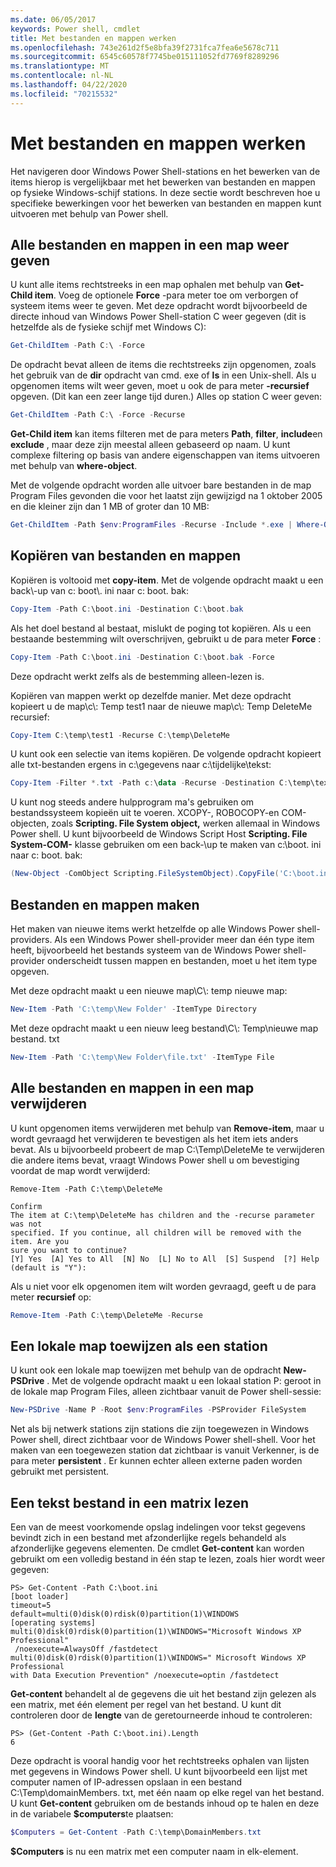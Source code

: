 ```yaml
---
ms.date: 06/05/2017
keywords: Power shell, cmdlet
title: Met bestanden en mappen werken
ms.openlocfilehash: 743e261d2f5e8bfa39f2731fca7fea6e5678c711
ms.sourcegitcommit: 6545c60578f7745be015111052fd7769f8289296
ms.translationtype: MT
ms.contentlocale: nl-NL
ms.lasthandoff: 04/22/2020
ms.locfileid: "70215532"
---
```

# <a name="working-with-files-and-folders"></a>Met bestanden en mappen werken

Het navigeren door Windows Power Shell-stations en het bewerken van de items hierop is vergelijkbaar met het bewerken van bestanden en mappen op fysieke Windows-schijf stations. In deze sectie wordt beschreven hoe u specifieke bewerkingen voor het bewerken van bestanden en mappen kunt uitvoeren met behulp van Power shell.

## <a name="listing-all-the-files-and-folders-within-a-folder"></a>Alle bestanden en mappen in een map weer geven

U kunt alle items rechtstreeks in een map ophalen met behulp van **Get-Child item**. Voeg de optionele **Force** -para meter toe om verborgen of systeem items weer te geven. Met deze opdracht wordt bijvoorbeeld de directe inhoud van Windows Power Shell-station C weer gegeven (dit is hetzelfde als de fysieke schijf met Windows C):

```powershell
Get-ChildItem -Path C:\ -Force
```

De opdracht bevat alleen de items die rechtstreeks zijn opgenomen, zoals het gebruik van de **dir** opdracht van cmd. exe of **ls** in een Unix-shell. Als u opgenomen items wilt weer geven, moet u ook de para meter **-recursief** opgeven. (Dit kan een zeer lange tijd duren.) Alles op station C weer geven:

```powershell
Get-ChildItem -Path C:\ -Force -Recurse
```

**Get-Child item** kan items filteren met de para meters **Path**, **filter**, **include**en **exclude** , maar deze zijn meestal alleen gebaseerd op naam. U kunt complexe filtering op basis van andere eigenschappen van items uitvoeren met behulp van **where-object**.

Met de volgende opdracht worden alle uitvoer bare bestanden in de map Program Files gevonden die voor het laatst zijn gewijzigd na 1 oktober 2005 en die kleiner zijn dan 1 MB of groter dan 10 MB:

```powershell
Get-ChildItem -Path $env:ProgramFiles -Recurse -Include *.exe | Where-Object -FilterScript {($_.LastWriteTime -gt '2005-10-01') -and ($_.Length -ge 1mb) -and ($_.Length -le 10mb)}
```

## <a name="copying-files-and-folders"></a>Kopiëren van bestanden en mappen

Kopiëren is voltooid met **copy-item**. Met de volgende opdracht maakt u een back\\-up van c: boot\\. ini naar c: boot. bak:

```powershell
Copy-Item -Path C:\boot.ini -Destination C:\boot.bak
```

Als het doel bestand al bestaat, mislukt de poging tot kopiëren. Als u een bestaande bestemming wilt overschrijven, gebruikt u de para meter **Force** :

```powershell
Copy-Item -Path C:\boot.ini -Destination C:\boot.bak -Force
```

Deze opdracht werkt zelfs als de bestemming alleen-lezen is.

Kopiëren van mappen werkt op dezelfde manier. Met deze opdracht kopieert u de map\\c\\: Temp test1 naar de nieuwe map\\c\\: Temp DeleteMe recursief:

```powershell
Copy-Item C:\temp\test1 -Recurse C:\temp\DeleteMe
```

U kunt ook een selectie van items kopiëren. De volgende opdracht kopieert alle txt-bestanden ergens in c:\\gegevens naar c:\\tijdelijke\\tekst:

```powershell
Copy-Item -Filter *.txt -Path c:\data -Recurse -Destination C:\temp\text
```

U kunt nog steeds andere hulpprogram ma's gebruiken om bestandssysteem kopieën uit te voeren. XCOPY-, ROBOCOPY-en COM-objecten, zoals **Scripting. File System object,** werken allemaal in Windows Power shell. U kunt bijvoorbeeld de Windows Script Host **Scripting. File System-COM-** klasse gebruiken om een back-\\up te maken van c:\\boot. ini naar c: boot. bak:

```powershell
(New-Object -ComObject Scripting.FileSystemObject).CopyFile('C:\boot.ini', 'C:\boot.bak')
```

## <a name="creating-files-and-folders"></a>Bestanden en mappen maken

Het maken van nieuwe items werkt hetzelfde op alle Windows Power shell-providers. Als een Windows Power shell-provider meer dan één type item heeft, bijvoorbeeld het bestands systeem van de Windows Power shell-provider onderscheidt tussen mappen en bestanden, moet u het item type opgeven.

Met deze opdracht maakt u een nieuwe map\\C\\: temp nieuwe map:

```powershell
New-Item -Path 'C:\temp\New Folder' -ItemType Directory
```

Met deze opdracht maakt u een nieuw leeg bestand\\C\\: Temp\\nieuwe map bestand. txt

```powershell
New-Item -Path 'C:\temp\New Folder\file.txt' -ItemType File
```

## <a name="removing-all-files-and-folders-within-a-folder"></a>Alle bestanden en mappen in een map verwijderen

U kunt opgenomen items verwijderen met behulp van **Remove-item**, maar u wordt gevraagd het verwijderen te bevestigen als het item iets anders bevat. Als u bijvoorbeeld probeert de map C:\\Temp\\DeleteMe te verwijderen die andere items bevat, vraagt Windows Power shell u om bevestiging voordat de map wordt verwijderd:

```
Remove-Item -Path C:\temp\DeleteMe

Confirm
The item at C:\temp\DeleteMe has children and the -recurse parameter was not
specified. If you continue, all children will be removed with the item. Are you
sure you want to continue?
[Y] Yes  [A] Yes to All  [N] No  [L] No to All  [S] Suspend  [?] Help
(default is "Y"):
```

Als u niet voor elk opgenomen item wilt worden gevraagd, geeft u de para meter **recursief** op:

```powershell
Remove-Item -Path C:\temp\DeleteMe -Recurse
```

## <a name="mapping-a-local-folder-as-a-drive"></a>Een lokale map toewijzen als een station

U kunt ook een lokale map toewijzen met behulp van de opdracht **New-PSDrive** . Met de volgende opdracht maakt u een lokaal station P: geroot in de lokale map Program Files, alleen zichtbaar vanuit de Power shell-sessie:

```powershell
New-PSDrive -Name P -Root $env:ProgramFiles -PSProvider FileSystem
```

Net als bij netwerk stations zijn stations die zijn toegewezen in Windows Power shell, direct zichtbaar voor de Windows Power shell-shell.
Voor het maken van een toegewezen station dat zichtbaar is vanuit Verkenner, is de para meter **persistent** . Er kunnen echter alleen externe paden worden gebruikt met persistent.


## <a name="reading-a-text-file-into-an-array"></a>Een tekst bestand in een matrix lezen

Een van de meest voorkomende opslag indelingen voor tekst gegevens bevindt zich in een bestand met afzonderlijke regels behandeld als afzonderlijke gegevens elementen. De cmdlet **Get-content** kan worden gebruikt om een volledig bestand in één stap te lezen, zoals hier wordt weer gegeven:

```
PS> Get-Content -Path C:\boot.ini
[boot loader]
timeout=5
default=multi(0)disk(0)rdisk(0)partition(1)\WINDOWS
[operating systems]
multi(0)disk(0)rdisk(0)partition(1)\WINDOWS="Microsoft Windows XP Professional"
 /noexecute=AlwaysOff /fastdetect
multi(0)disk(0)rdisk(0)partition(1)\WINDOWS=" Microsoft Windows XP Professional
with Data Execution Prevention" /noexecute=optin /fastdetect
```

**Get-content** behandelt al de gegevens die uit het bestand zijn gelezen als een matrix, met één element per regel van het bestand. U kunt dit controleren door de **lengte** van de geretourneerde inhoud te controleren:

```
PS> (Get-Content -Path C:\boot.ini).Length
6
```

Deze opdracht is vooral handig voor het rechtstreeks ophalen van lijsten met gegevens in Windows Power shell. U kunt bijvoorbeeld een lijst met computer namen of IP-adressen opslaan in een bestand C:\\Temp\\domainMembers. txt, met één naam op elke regel van het bestand. U kunt **Get-content** gebruiken om de bestands inhoud op te halen en deze in de variabele **$computers**te plaatsen:

```powershell
$Computers = Get-Content -Path C:\temp\DomainMembers.txt
```

**$Computers** is nu een matrix met een computer naam in elk-element.
